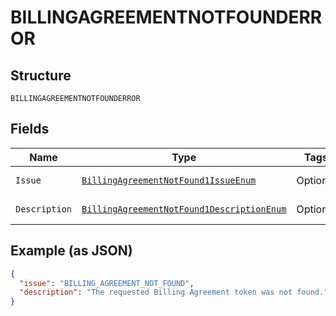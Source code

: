
# BILLINGAGREEMENTNOTFOUNDERROR

## Structure

`BILLINGAGREEMENTNOTFOUNDERROR`

## Fields

| Name | Type | Tags | Description | Getter | Setter |
|  --- | --- | --- | --- | --- | --- |
| `Issue` | [`BillingAgreementNotFound1IssueEnum`](../../doc/models/billing-agreement-not-found-1-issue-enum.md) | Optional | - | BillingAgreementNotFound1IssueEnum getIssue() | setIssue(BillingAgreementNotFound1IssueEnum issue) |
| `Description` | [`BillingAgreementNotFound1DescriptionEnum`](../../doc/models/billing-agreement-not-found-1-description-enum.md) | Optional | - | BillingAgreementNotFound1DescriptionEnum getDescription() | setDescription(BillingAgreementNotFound1DescriptionEnum description) |

## Example (as JSON)

```json
{
  "issue": "BILLING_AGREEMENT_NOT_FOUND",
  "description": "The requested Billing Agreement token was not found."
}
```

